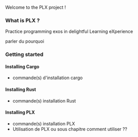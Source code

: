 Welcome to the PLX project !

### What is PLX ?

Practice programming exos in delightful Learning eXperience

parler du pourquoi 

### Getting started

#### Installing Cargo

- commande(s) d'installation cargo


#### Installing Rust

- commande(s) installation Rust

#### Installing PLX

- commande(s) installation PLX 
- Utilisation de PLX ou sous chapitre comment utiliser ??



